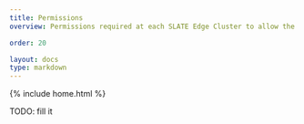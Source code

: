 ```yaml
---
title: Permissions
overview: Permissions required at each SLATE Edge Cluster to allow the cluster to participate in a SLATE Platform.

order: 20

layout: docs
type: markdown
---
```

{% include home.html %}

TODO: fill it

